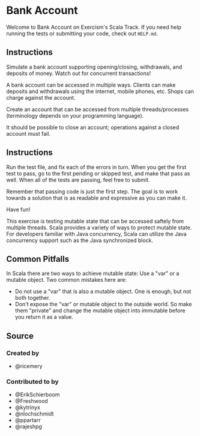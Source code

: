 # Bank Account

Welcome to Bank Account on Exercism's Scala Track.
If you need help running the tests or submitting your code, check out `HELP.md`.

## Instructions

Simulate a bank account supporting opening/closing, withdrawals, and deposits
of money. Watch out for concurrent transactions!

A bank account can be accessed in multiple ways. Clients can make
deposits and withdrawals using the internet, mobile phones, etc. Shops
can charge against the account.

Create an account that can be accessed from multiple threads/processes
(terminology depends on your programming language).

It should be possible to close an account; operations against a closed
account must fail.

## Instructions

Run the test file, and fix each of the errors in turn. When you get the
first test to pass, go to the first pending or skipped test, and make
that pass as well. When all of the tests are passing, feel free to
submit.

Remember that passing code is just the first step. The goal is to work
towards a solution that is as readable and expressive as you can make
it.

Have fun!

This exercise is testing mutable state that can be accessed saftely from multiple threads. Scala provides a variety of ways to protect 
mutable state. For developers familiar with Java concurrency, Scala can utilize the Java concurrency support such as the Java synchronized block.

## Common Pitfalls

In Scala there are two ways to achieve mutable state: Use a "var" or a mutable object.
Two common mistakes here are:
- Do not use a "var" that is also a mutable object. One is enough, but not both together.
- Don't expose the "var" or mutable object to the outside world. So make them "private" and change the mutable object into immutable before you return it as a value.

## Source

### Created by

- @ricemery

### Contributed to by

- @ErikSchierboom
- @Freshwood
- @kytrinyx
- @nlochschmidt
- @ppartarr
- @rajeshpg